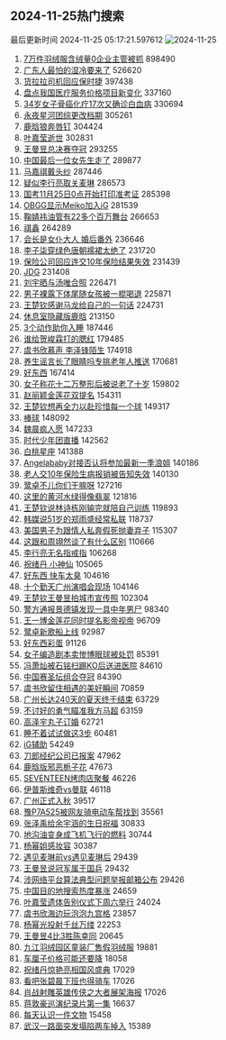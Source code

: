## 2024-11-25热门搜索 
最后更新时间 2024-11-25 05:17:21.597612 
![2024-11-25](https://imgs-storage.s3.us-east-005.backblazeb2.com/20241125/2024-11-25.png?versionId=4_z8fbbed132d73df8689c40f13_f11081f5dfd1fe424_d20241124_m211721_c005_v0501023_t0039_u01732483041562) 
1. [7万件羽绒服含绒量0企业主管被抓](https://s.weibo.com/weibo?q=%237%E4%B8%87%E4%BB%B6%E7%BE%BD%E7%BB%92%E6%9C%8D%E5%90%AB%E7%BB%92%E9%87%8F0%E4%BC%81%E4%B8%9A%E4%B8%BB%E7%AE%A1%E8%A2%AB%E6%8A%93%23&t=31&band_rank=1&Refer=top) 898490
1. [广东人最怕的湿冷要来了](https://s.weibo.com/weibo?q=%23%E5%B9%BF%E4%B8%9C%E4%BA%BA%E6%9C%80%E6%80%95%E7%9A%84%E6%B9%BF%E5%86%B7%E8%A6%81%E6%9D%A5%E4%BA%86%23&t=31&band_rank=24&Refer=top) 526620
1. [货拉拉司机回应保时捷](https://s.weibo.com/weibo?q=%23%E8%B4%A7%E6%8B%89%E6%8B%89%E5%8F%B8%E6%9C%BA%E5%9B%9E%E5%BA%94%E4%BF%9D%E6%97%B6%E6%8D%B7%23&t=31&band_rank=2&Refer=top) 397438
1. [盘点我国医疗服务价格项目新变化](https://s.weibo.com/weibo?q=%23%E7%9B%98%E7%82%B9%E6%88%91%E5%9B%BD%E5%8C%BB%E7%96%97%E6%9C%8D%E5%8A%A1%E4%BB%B7%E6%A0%BC%E9%A1%B9%E7%9B%AE%E6%96%B0%E5%8F%98%E5%8C%96%23&t=31&band_rank=3&Refer=top) 337160
1. [34岁女子骨癌化疗17次又确诊白血病](https://s.weibo.com/weibo?q=%2334%E5%B2%81%E5%A5%B3%E5%AD%90%E9%AA%A8%E7%99%8C%E5%8C%96%E7%96%9717%E6%AC%A1%E5%8F%88%E7%A1%AE%E8%AF%8A%E7%99%BD%E8%A1%80%E7%97%85%23&t=31&band_rank=4&Refer=top) 330694
1. [永夜星河团综更改档期](https://s.weibo.com/weibo?q=%23%E6%B0%B8%E5%A4%9C%E6%98%9F%E6%B2%B3%E5%9B%A2%E7%BB%BC%E6%9B%B4%E6%94%B9%E6%A1%A3%E6%9C%9F%23&t=31&band_rank=5&Refer=top) 305261
1. [鹿晗狼奔唇钉](https://s.weibo.com/weibo?q=%23%E9%B9%BF%E6%99%97%E7%8B%BC%E5%A5%94%E5%94%87%E9%92%89%23&t=31&band_rank=6&Refer=top) 304424
1. [叶嘉莹逝世](https://s.weibo.com/weibo?q=%23%E5%8F%B6%E5%98%89%E8%8E%B9%E9%80%9D%E4%B8%96%23&t=31&band_rank=7&Refer=top) 302831
1. [王曼昱总决赛夺冠](https://s.weibo.com/weibo?q=%23%E7%8E%8B%E6%9B%BC%E6%98%B1%E6%80%BB%E5%86%B3%E8%B5%9B%E5%A4%BA%E5%86%A0%23&t=31&band_rank=8&Refer=top) 293255
1. [中国最后一位女先生走了](https://s.weibo.com/weibo?q=%23%E4%B8%AD%E5%9B%BD%E6%9C%80%E5%90%8E%E4%B8%80%E4%BD%8D%E5%A5%B3%E5%85%88%E7%94%9F%E8%B5%B0%E4%BA%86%23&t=31&band_rank=9&Refer=top) 289877
1. [马嘉祺戴头纱](https://s.weibo.com/weibo?q=%23%E9%A9%AC%E5%98%89%E7%A5%BA%E6%88%B4%E5%A4%B4%E7%BA%B1%23&t=31&band_rank=10&Refer=top) 287446
1. [疑似李行亮取关麦琳](https://s.weibo.com/weibo?q=%23%E7%96%91%E4%BC%BC%E6%9D%8E%E8%A1%8C%E4%BA%AE%E5%8F%96%E5%85%B3%E9%BA%A6%E7%90%B3%23&t=31&band_rank=11&Refer=top) 286573
1. [国考11月25日0点开始打印准考证](https://s.weibo.com/weibo?q=%23%E5%9B%BD%E8%80%8311%E6%9C%8825%E6%97%A50%E7%82%B9%E5%BC%80%E5%A7%8B%E6%89%93%E5%8D%B0%E5%87%86%E8%80%83%E8%AF%81%23&t=31&band_rank=12&Refer=top) 285398
1. [OBGG显示Meiko加入iG](https://s.weibo.com/weibo?q=%23OBGG%E6%98%BE%E7%A4%BAMeiko%E5%8A%A0%E5%85%A5iG%23&t=31&band_rank=13&Refer=top) 281539
1. [鞠婧祎油管有22多个百万舞台](https://s.weibo.com/weibo?q=%23%E9%9E%A0%E5%A9%A7%E7%A5%8E%E6%B2%B9%E7%AE%A1%E6%9C%8922%E5%A4%9A%E4%B8%AA%E7%99%BE%E4%B8%87%E8%88%9E%E5%8F%B0%23&t=31&band_rank=14&Refer=top) 266653
1. [祺鑫](https://s.weibo.com/weibo?q=%E7%A5%BA%E9%91%AB&t=31&band_rank=15&Refer=top) 264289
1. [会长是女仆大人 婚后番外](https://s.weibo.com/weibo?q=%E4%BC%9A%E9%95%BF%E6%98%AF%E5%A5%B3%E4%BB%86%E5%A4%A7%E4%BA%BA%20%E5%A9%9A%E5%90%8E%E7%95%AA%E5%A4%96&t=31&band_rank=16&Refer=top) 236646
1. [李子柒穿绿色唐朝襦裙太绝了](https://s.weibo.com/weibo?q=%23%E6%9D%8E%E5%AD%90%E6%9F%92%E7%A9%BF%E7%BB%BF%E8%89%B2%E5%94%90%E6%9C%9D%E8%A5%A6%E8%A3%99%E5%A4%AA%E7%BB%9D%E4%BA%86%23&t=31&band_rank=17&Refer=top) 231720
1. [保险公司回应连交10年保险结果失效](https://s.weibo.com/weibo?q=%23%E4%BF%9D%E9%99%A9%E5%85%AC%E5%8F%B8%E5%9B%9E%E5%BA%94%E8%BF%9E%E4%BA%A410%E5%B9%B4%E4%BF%9D%E9%99%A9%E7%BB%93%E6%9E%9C%E5%A4%B1%E6%95%88%23&t=31&band_rank=18&Refer=top) 231439
1. [JDG](https://s.weibo.com/weibo?q=JDG&t=31&band_rank=19&Refer=top) 231408
1. [刘宇晒与汤唯合照](https://s.weibo.com/weibo?q=%23%E5%88%98%E5%AE%87%E6%99%92%E4%B8%8E%E6%B1%A4%E5%94%AF%E5%90%88%E7%85%A7%23&t=31&band_rank=20&Refer=top) 226471
1. [男子裸露下体尾随女孩被一棍喝退](https://s.weibo.com/weibo?q=%23%E7%94%B7%E5%AD%90%E8%A3%B8%E9%9C%B2%E4%B8%8B%E4%BD%93%E5%B0%BE%E9%9A%8F%E5%A5%B3%E5%AD%A9%E8%A2%AB%E4%B8%80%E6%A3%8D%E5%96%9D%E9%80%80%23&t=31&band_rank=21&Refer=top) 225871
1. [王楚钦感谢马龙给自己的一句话](https://s.weibo.com/weibo?q=%23%E7%8E%8B%E6%A5%9A%E9%92%A6%E6%84%9F%E8%B0%A2%E9%A9%AC%E9%BE%99%E7%BB%99%E8%87%AA%E5%B7%B1%E7%9A%84%E4%B8%80%E5%8F%A5%E8%AF%9D%23&t=31&band_rank=22&Refer=top) 224731
1. [休息室隐藏版鹿晗](https://s.weibo.com/weibo?q=%23%E4%BC%91%E6%81%AF%E5%AE%A4%E9%9A%90%E8%97%8F%E7%89%88%E9%B9%BF%E6%99%97%23&t=31&band_rank=23&Refer=top) 213150
1. [3个动作助你入睡](https://s.weibo.com/weibo?q=%233%E4%B8%AA%E5%8A%A8%E4%BD%9C%E5%8A%A9%E4%BD%A0%E5%85%A5%E7%9D%A1%23&t=31&band_rank=22&Refer=top) 187446
1. [谁给贺峻霖打的腮红](https://s.weibo.com/weibo?q=%23%E8%B0%81%E7%BB%99%E8%B4%BA%E5%B3%BB%E9%9C%96%E6%89%93%E7%9A%84%E8%85%AE%E7%BA%A2%23&t=31&band_rank=25&Refer=top) 179485
1. [虞书欣慕声 李泽锋陌生](https://s.weibo.com/weibo?q=%E8%99%9E%E4%B9%A6%E6%AC%A3%E6%85%95%E5%A3%B0%20%E6%9D%8E%E6%B3%BD%E9%94%8B%E9%99%8C%E7%94%9F&t=31&band_rank=26&Refer=top) 174918
1. [养生谣言长了眼睛吗专挑老年人推送](https://s.weibo.com/weibo?q=%23%E5%85%BB%E7%94%9F%E8%B0%A3%E8%A8%80%E9%95%BF%E4%BA%86%E7%9C%BC%E7%9D%9B%E5%90%97%E4%B8%93%E6%8C%91%E8%80%81%E5%B9%B4%E4%BA%BA%E6%8E%A8%E9%80%81%23&t=31&band_rank=10&Refer=top) 170681
1. [好东西](https://s.weibo.com/weibo?q=%E5%A5%BD%E4%B8%9C%E8%A5%BF&t=31&band_rank=27&Refer=top) 167414
1. [女子称花十二万整形后被说老了十岁](https://s.weibo.com/weibo?q=%23%E5%A5%B3%E5%AD%90%E7%A7%B0%E8%8A%B1%E5%8D%81%E4%BA%8C%E4%B8%87%E6%95%B4%E5%BD%A2%E5%90%8E%E8%A2%AB%E8%AF%B4%E8%80%81%E4%BA%86%E5%8D%81%E5%B2%81%23&t=31&band_rank=28&Refer=top) 159802
1. [赵丽颖金莲花双提名](https://s.weibo.com/weibo?q=%23%E8%B5%B5%E4%B8%BD%E9%A2%96%E9%87%91%E8%8E%B2%E8%8A%B1%E5%8F%8C%E6%8F%90%E5%90%8D%23&t=31&band_rank=29&Refer=top) 154311
1. [王楚钦想再全力以赴珍惜每一个球](https://s.weibo.com/weibo?q=%23%E7%8E%8B%E6%A5%9A%E9%92%A6%E6%83%B3%E5%86%8D%E5%85%A8%E5%8A%9B%E4%BB%A5%E8%B5%B4%E7%8F%8D%E6%83%9C%E6%AF%8F%E4%B8%80%E4%B8%AA%E7%90%83%23&t=31&band_rank=30&Refer=top) 149317
1. [棒球](https://s.weibo.com/weibo?q=%E6%A3%92%E7%90%83&t=31&band_rank=31&Refer=top) 148092
1. [魏晨疯人愿](https://s.weibo.com/weibo?q=%23%E9%AD%8F%E6%99%A8%E7%96%AF%E4%BA%BA%E6%84%BF%23&t=31&band_rank=32&Refer=top) 147233
1. [时代少年团直播](https://s.weibo.com/weibo?q=%E6%97%B6%E4%BB%A3%E5%B0%91%E5%B9%B4%E5%9B%A2%E7%9B%B4%E6%92%AD&t=31&band_rank=33&Refer=top) 142562
1. [白桃星座](https://s.weibo.com/weibo?q=%E7%99%BD%E6%A1%83%E6%98%9F%E5%BA%A7&t=31&band_rank=34&Refer=top) 141388
1. [Angelababy对接否认将参加最新一季浪姐](https://s.weibo.com/weibo?q=%23Angelababy%E5%AF%B9%E6%8E%A5%E5%90%A6%E8%AE%A4%E5%B0%86%E5%8F%82%E5%8A%A0%E6%9C%80%E6%96%B0%E4%B8%80%E5%AD%A3%E6%B5%AA%E5%A7%90%23&t=31&band_rank=35&Refer=top) 140186
1. [老人交10年保险生病报销被告知失效](https://s.weibo.com/weibo?q=%23%E8%80%81%E4%BA%BA%E4%BA%A410%E5%B9%B4%E4%BF%9D%E9%99%A9%E7%94%9F%E7%97%85%E6%8A%A5%E9%94%80%E8%A2%AB%E5%91%8A%E7%9F%A5%E5%A4%B1%E6%95%88%23&t=31&band_rank=36&Refer=top) 140130
1. [鹭卓不儿你们干嘛呀](https://s.weibo.com/weibo?q=%23%E9%B9%AD%E5%8D%93%E4%B8%8D%E5%84%BF%E4%BD%A0%E4%BB%AC%E5%B9%B2%E5%98%9B%E5%91%80%23&t=31&band_rank=20&Refer=top) 127216
1. [这里的黄河水绿得像翡翠](https://s.weibo.com/weibo?q=%23%E8%BF%99%E9%87%8C%E7%9A%84%E9%BB%84%E6%B2%B3%E6%B0%B4%E7%BB%BF%E5%BE%97%E5%83%8F%E7%BF%A1%E7%BF%A0%23&t=31&band_rank=37&Refer=top) 121816
1. [王楚钦说林诗栋刚输完就陪自己训练](https://s.weibo.com/weibo?q=%23%E7%8E%8B%E6%A5%9A%E9%92%A6%E8%AF%B4%E6%9E%97%E8%AF%97%E6%A0%8B%E5%88%9A%E8%BE%93%E5%AE%8C%E5%B0%B1%E9%99%AA%E8%87%AA%E5%B7%B1%E8%AE%AD%E7%BB%83%23&t=31&band_rank=38&Refer=top) 119893
1. [韩媒说51岁的郑雨盛经常私联](https://s.weibo.com/weibo?q=%23%E9%9F%A9%E5%AA%92%E8%AF%B451%E5%B2%81%E7%9A%84%E9%83%91%E9%9B%A8%E7%9B%9B%E7%BB%8F%E5%B8%B8%E7%A7%81%E8%81%94%23&t=31&band_rank=39&Refer=top) 118737
1. [美国男子为跟情人私奔假死抛妻弃子](https://s.weibo.com/weibo?q=%23%E7%BE%8E%E5%9B%BD%E7%94%B7%E5%AD%90%E4%B8%BA%E8%B7%9F%E6%83%85%E4%BA%BA%E7%A7%81%E5%A5%94%E5%81%87%E6%AD%BB%E6%8A%9B%E5%A6%BB%E5%BC%83%E5%AD%90%23&t=31&band_rank=40&Refer=top) 115307
1. [这跟和周翊然谈了有什么区别](https://s.weibo.com/weibo?q=%E8%BF%99%E8%B7%9F%E5%92%8C%E5%91%A8%E7%BF%8A%E7%84%B6%E8%B0%88%E4%BA%86%E6%9C%89%E4%BB%80%E4%B9%88%E5%8C%BA%E5%88%AB&t=31&band_rank=41&Refer=top) 110666
1. [李行亮无名指戒指](https://s.weibo.com/weibo?q=%23%E6%9D%8E%E8%A1%8C%E4%BA%AE%E6%97%A0%E5%90%8D%E6%8C%87%E6%88%92%E6%8C%87%23&t=31&band_rank=42&Refer=top) 106268
1. [祝绪丹 小神仙](https://s.weibo.com/weibo?q=%E7%A5%9D%E7%BB%AA%E4%B8%B9%20%E5%B0%8F%E7%A5%9E%E4%BB%99&t=31&band_rank=43&Refer=top) 105065
1. [好东西 快车太臭](https://s.weibo.com/weibo?q=%E5%A5%BD%E4%B8%9C%E8%A5%BF%20%E5%BF%AB%E8%BD%A6%E5%A4%AA%E8%87%AD&t=31&band_rank=44&Refer=top) 104616
1. [十个勤天广州演唱会现场](https://s.weibo.com/weibo?q=%E5%8D%81%E4%B8%AA%E5%8B%A4%E5%A4%A9%E5%B9%BF%E5%B7%9E%E6%BC%94%E5%94%B1%E4%BC%9A%E7%8E%B0%E5%9C%BA&t=31&band_rank=45&Refer=top) 104146
1. [王楚钦王曼昱拍城市宣传照](https://s.weibo.com/weibo?q=%23%E7%8E%8B%E6%A5%9A%E9%92%A6%E7%8E%8B%E6%9B%BC%E6%98%B1%E6%8B%8D%E5%9F%8E%E5%B8%82%E5%AE%A3%E4%BC%A0%E7%85%A7%23&t=31&band_rank=46&Refer=top) 102304
1. [警方通报景德镇发现一具中年男尸](https://s.weibo.com/weibo?q=%23%E8%AD%A6%E6%96%B9%E9%80%9A%E6%8A%A5%E6%99%AF%E5%BE%B7%E9%95%87%E5%8F%91%E7%8E%B0%E4%B8%80%E5%85%B7%E4%B8%AD%E5%B9%B4%E7%94%B7%E5%B0%B8%23&t=31&band_rank=47&Refer=top) 98340
1. [王一博金莲花同时提名影帝视帝](https://s.weibo.com/weibo?q=%23%E7%8E%8B%E4%B8%80%E5%8D%9A%E9%87%91%E8%8E%B2%E8%8A%B1%E5%90%8C%E6%97%B6%E6%8F%90%E5%90%8D%E5%BD%B1%E5%B8%9D%E8%A7%86%E5%B8%9D%23&t=31&band_rank=48&Refer=top) 96709
1. [鹭卓新歌船上线](https://s.weibo.com/weibo?q=%23%E9%B9%AD%E5%8D%93%E6%96%B0%E6%AD%8C%E8%88%B9%E4%B8%8A%E7%BA%BF%23&t=31&band_rank=49&Refer=top) 92987
1. [好东西彩蛋](https://s.weibo.com/weibo?q=%E5%A5%BD%E4%B8%9C%E8%A5%BF%E5%BD%A9%E8%9B%8B&t=31&band_rank=50&Refer=top) 91126
1. [女子编造剧本卖惨博眼球被处罚](https://s.weibo.com/weibo?q=%23%E5%A5%B3%E5%AD%90%E7%BC%96%E9%80%A0%E5%89%A7%E6%9C%AC%E5%8D%96%E6%83%A8%E5%8D%9A%E7%9C%BC%E7%90%83%E8%A2%AB%E5%A4%84%E7%BD%9A%23&t=31&band_rank=2&Refer=top) 85391
1. [冯萧灿被石铭扫踢KO后送进医院](https://s.weibo.com/weibo?q=%23%E5%86%AF%E8%90%A7%E7%81%BF%E8%A2%AB%E7%9F%B3%E9%93%AD%E6%89%AB%E8%B8%A2KO%E5%90%8E%E9%80%81%E8%BF%9B%E5%8C%BB%E9%99%A2%23&t=31&band_rank=30&Refer=top) 84610
1. [中国赛圣坛组合夺冠](https://s.weibo.com/weibo?q=%23%E4%B8%AD%E5%9B%BD%E8%B5%9B%E5%9C%A3%E5%9D%9B%E7%BB%84%E5%90%88%E5%A4%BA%E5%86%A0%23&t=31&band_rank=31&Refer=top) 84390
1. [虞书欣留住相遇的美好瞬间](https://s.weibo.com/weibo?q=%23%E8%99%9E%E4%B9%A6%E6%AC%A3%E7%95%99%E4%BD%8F%E7%9B%B8%E9%81%87%E7%9A%84%E7%BE%8E%E5%A5%BD%E7%9E%AC%E9%97%B4%23&t=31&band_rank=35&Refer=top) 70859
1. [广州长达240天的夏天终于结束](https://s.weibo.com/weibo?q=%23%E5%B9%BF%E5%B7%9E%E9%95%BF%E8%BE%BE240%E5%A4%A9%E7%9A%84%E5%A4%8F%E5%A4%A9%E7%BB%88%E4%BA%8E%E7%BB%93%E6%9D%9F%23&t=31&band_rank=10&Refer=top) 63729
1. [不讨好的勇气瞄准我方马超](https://s.weibo.com/weibo?q=%E4%B8%8D%E8%AE%A8%E5%A5%BD%E7%9A%84%E5%8B%87%E6%B0%94%E7%9E%84%E5%87%86%E6%88%91%E6%96%B9%E9%A9%AC%E8%B6%85&t=31&band_rank=41&Refer=top) 63159
1. [高泽宇丸子订婚](https://s.weibo.com/weibo?q=%23%E9%AB%98%E6%B3%BD%E5%AE%87%E4%B8%B8%E5%AD%90%E8%AE%A2%E5%A9%9A%23&t=31&band_rank=42&Refer=top) 62721
1. [睡不着试试做这3步](https://s.weibo.com/weibo?q=%23%E7%9D%A1%E4%B8%8D%E7%9D%80%E8%AF%95%E8%AF%95%E5%81%9A%E8%BF%993%E6%AD%A5%23&t=31&band_rank=44&Refer=top) 60481
1. [iG辅助](https://s.weibo.com/weibo?q=iG%E8%BE%85%E5%8A%A9&t=31&band_rank=50&Refer=top) 54249
1. [刀郎经纪公司已报案](https://s.weibo.com/weibo?q=%23%E5%88%80%E9%83%8E%E7%BB%8F%E7%BA%AA%E5%85%AC%E5%8F%B8%E5%B7%B2%E6%8A%A5%E6%A1%88%23&t=31&band_rank=10&Refer=top) 47962
1. [鹿晗版邪恶栀子花](https://s.weibo.com/weibo?q=%23%E9%B9%BF%E6%99%97%E7%89%88%E9%82%AA%E6%81%B6%E6%A0%80%E5%AD%90%E8%8A%B1%23&t=31&band_rank=20&Refer=top) 47673
1. [SEVENTEEN烤肉店聚餐](https://s.weibo.com/weibo?q=%23SEVENTEEN%E7%83%A4%E8%82%89%E5%BA%97%E8%81%9A%E9%A4%90%23&t=31&band_rank=21&Refer=top) 46226
1. [伊普斯维奇vs曼联](https://s.weibo.com/weibo?q=%23%E4%BC%8A%E6%99%AE%E6%96%AF%E7%BB%B4%E5%A5%87vs%E6%9B%BC%E8%81%94%23&t=31&band_rank=23&Refer=top) 46118
1. [广州正式入秋](https://s.weibo.com/weibo?q=%23%E5%B9%BF%E5%B7%9E%E6%AD%A3%E5%BC%8F%E5%85%A5%E7%A7%8B%23&t=31&band_rank=27&Refer=top) 39517
1. [豫P7A525被网友骑电动车帮找到](https://s.weibo.com/weibo?q=%23%E8%B1%ABP7A525%E8%A2%AB%E7%BD%91%E5%8F%8B%E9%AA%91%E7%94%B5%E5%8A%A8%E8%BD%A6%E5%B8%AE%E6%89%BE%E5%88%B0%23&t=31&band_rank=31&Refer=top) 35561
1. [张泽禹给余宇涵的生日祝福](https://s.weibo.com/weibo?q=%23%E5%BC%A0%E6%B3%BD%E7%A6%B9%E7%BB%99%E4%BD%99%E5%AE%87%E6%B6%B5%E7%9A%84%E7%94%9F%E6%97%A5%E7%A5%9D%E7%A6%8F%23&t=31&band_rank=20&Refer=top) 30833
1. [地沟油变身成飞机飞行的燃料](https://s.weibo.com/weibo?q=%23%E5%9C%B0%E6%B2%9F%E6%B2%B9%E5%8F%98%E8%BA%AB%E6%88%90%E9%A3%9E%E6%9C%BA%E9%A3%9E%E8%A1%8C%E7%9A%84%E7%87%83%E6%96%99%23&t=31&band_rank=10&Refer=top) 30744
1. [杨幂姐感妆容](https://s.weibo.com/weibo?q=%23%E6%9D%A8%E5%B9%82%E5%A7%90%E6%84%9F%E5%A6%86%E5%AE%B9%23&t=31&band_rank=40&Refer=top) 30387
1. [遇见麦琳前vs遇见麦琳后](https://s.weibo.com/weibo?q=%23%E9%81%87%E8%A7%81%E9%BA%A6%E7%90%B3%E5%89%8Dvs%E9%81%87%E8%A7%81%E9%BA%A6%E7%90%B3%E5%90%8E%23&t=31&band_rank=42&Refer=top) 29439
1. [王曼昱说冠军属于国乒](https://s.weibo.com/weibo?q=%E7%8E%8B%E6%9B%BC%E6%98%B1%E8%AF%B4%E5%86%A0%E5%86%9B%E5%B1%9E%E4%BA%8E%E5%9B%BD%E4%B9%92&t=31&band_rank=44&Refer=top) 29432
1. [涉网络平台算法典型问题举报邮箱公布](https://s.weibo.com/weibo?q=%23%E6%B6%89%E7%BD%91%E7%BB%9C%E5%B9%B3%E5%8F%B0%E7%AE%97%E6%B3%95%E5%85%B8%E5%9E%8B%E9%97%AE%E9%A2%98%E4%B8%BE%E6%8A%A5%E9%82%AE%E7%AE%B1%E5%85%AC%E5%B8%83%23&t=31&band_rank=46&Refer=top) 29426
1. [中国目的地搜索热度暴涨](https://s.weibo.com/weibo?q=%23%E4%B8%AD%E5%9B%BD%E7%9B%AE%E7%9A%84%E5%9C%B0%E6%90%9C%E7%B4%A2%E7%83%AD%E5%BA%A6%E6%9A%B4%E6%B6%A8%23&t=31&band_rank=15&Refer=top) 24659
1. [叶嘉莹遗体告别仪式下周六举行](https://s.weibo.com/weibo?q=%23%E5%8F%B6%E5%98%89%E8%8E%B9%E9%81%97%E4%BD%93%E5%91%8A%E5%88%AB%E4%BB%AA%E5%BC%8F%E4%B8%8B%E5%91%A8%E5%85%AD%E4%B8%BE%E8%A1%8C%23&t=31&band_rank=19&Refer=top) 24024
1. [虞书欣海边玩泡泡九宫格](https://s.weibo.com/weibo?q=%23%E8%99%9E%E4%B9%A6%E6%AC%A3%E6%B5%B7%E8%BE%B9%E7%8E%A9%E6%B3%A1%E6%B3%A1%E4%B9%9D%E5%AE%AB%E6%A0%BC%23&t=31&band_rank=20&Refer=top) 23857
1. [杨幂光投射千丝万缕](https://s.weibo.com/weibo?q=%23%E6%9D%A8%E5%B9%82%E5%85%89%E6%8A%95%E5%B0%84%E5%8D%83%E4%B8%9D%E4%B8%87%E7%BC%95%23&t=31&band_rank=20&Refer=top) 22253
1. [王曼昱4比3胜陈幸同](https://s.weibo.com/weibo?q=%23%E7%8E%8B%E6%9B%BC%E6%98%B14%E6%AF%943%E8%83%9C%E9%99%88%E5%B9%B8%E5%90%8C%23&t=31&band_rank=48&Refer=top) 20645
1. [九江羽绒园区童装厂售假羽绒服](https://s.weibo.com/weibo?q=%23%E4%B9%9D%E6%B1%9F%E7%BE%BD%E7%BB%92%E5%9B%AD%E5%8C%BA%E7%AB%A5%E8%A3%85%E5%8E%82%E5%94%AE%E5%81%87%E7%BE%BD%E7%BB%92%E6%9C%8D%23&t=31&band_rank=25&Refer=top) 19881
1. [车厘子价格可能还要降](https://s.weibo.com/weibo?q=%23%E8%BD%A6%E5%8E%98%E5%AD%90%E4%BB%B7%E6%A0%BC%E5%8F%AF%E8%83%BD%E8%BF%98%E8%A6%81%E9%99%8D%23&t=31&band_rank=30&Refer=top) 18058
1. [祝绪丹惊艳亮相国风盛典](https://s.weibo.com/weibo?q=%23%E7%A5%9D%E7%BB%AA%E4%B8%B9%E6%83%8A%E8%89%B3%E4%BA%AE%E7%9B%B8%E5%9B%BD%E9%A3%8E%E7%9B%9B%E5%85%B8%23&t=31&band_rank=28&Refer=top) 17029
1. [看吧张碧晨下班也得骑车](https://s.weibo.com/weibo?q=%E7%9C%8B%E5%90%A7%E5%BC%A0%E7%A2%A7%E6%99%A8%E4%B8%8B%E7%8F%AD%E4%B9%9F%E5%BE%97%E9%AA%91%E8%BD%A6&t=31&band_rank=29&Refer=top) 17026
1. [肖战射雕英雄传侠之大者展架海报](https://s.weibo.com/weibo?q=%23%E8%82%96%E6%88%98%E5%B0%84%E9%9B%95%E8%8B%B1%E9%9B%84%E4%BC%A0%E4%BE%A0%E4%B9%8B%E5%A4%A7%E8%80%85%E5%B1%95%E6%9E%B6%E6%B5%B7%E6%8A%A5%23&t=31&band_rank=30&Refer=top) 17026
1. [蒋敦豪巡演纪录片第一集](https://s.weibo.com/weibo?q=%23%E8%92%8B%E6%95%A6%E8%B1%AA%E5%B7%A1%E6%BC%94%E7%BA%AA%E5%BD%95%E7%89%87%E7%AC%AC%E4%B8%80%E9%9B%86%23&t=31&band_rank=50&Refer=top) 16637
1. [每天认识一件文物](https://s.weibo.com/weibo?q=%23%E6%AF%8F%E5%A4%A9%E8%AE%A4%E8%AF%86%E4%B8%80%E4%BB%B6%E6%96%87%E7%89%A9%23&t=31&band_rank=38&Refer=top) 15458
1. [武汉一路面突发塌陷两车掉入](https://s.weibo.com/weibo?q=%23%E6%AD%A6%E6%B1%89%E4%B8%80%E8%B7%AF%E9%9D%A2%E7%AA%81%E5%8F%91%E5%A1%8C%E9%99%B7%E4%B8%A4%E8%BD%A6%E6%8E%89%E5%85%A5%23&t=31&band_rank=46&Refer=top) 15389
